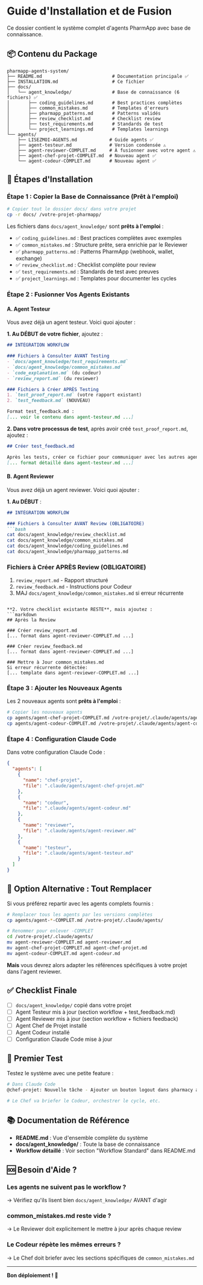 # Guide d'Installation et de Fusion

Ce dossier contient le système complet d'agents PharmApp avec base de connaissance.

## 📦 Contenu du Package

```
pharmapp-agents-system/
├── README.md                          # Documentation principale ✅
├── INSTALLATION.md                    # Ce fichier
├── docs/
│   └── agent_knowledge/               # Base de connaissance (6 fichiers) ✅
│       ├── coding_guidelines.md       # Best practices complètes
│       ├── common_mistakes.md         # Templates d'erreurs
│       ├── pharmapp_patterns.md       # Patterns validés
│       ├── review_checklist.md        # Checklist review
│       ├── test_requirements.md       # Standards de test
│       └── project_learnings.md       # Templates learnings
└── agents/
    ├── LISEZMOI-AGENTS.md            # Guide agents ✅
    ├── agent-testeur.md              # Version condensée ⚠️
    ├── agent-reviewer-COMPLET.md     # À fusionner avec votre agent ⚠️
    ├── agent-chef-projet-COMPLET.md  # Nouveau agent ✅
    └── agent-codeur-COMPLET.md       # Nouveau agent ✅
```

## 🔧 Étapes d'Installation

### Étape 1 : Copier la Base de Connaissance (Prêt à l'emploi)

```bash
# Copier tout le dossier docs/ dans votre projet
cp -r docs/ /votre-projet-pharmapp/
```

Les fichiers dans `docs/agent_knowledge/` sont **prêts à l'emploi** :
- ✅ `coding_guidelines.md` : Best practices complètes avec exemples
- ✅ `common_mistakes.md` : Structure prête, sera enrichie par le Reviewer
- ✅ `pharmapp_patterns.md` : Patterns PharmApp (webhook, wallet, exchange)
- ✅ `review_checklist.md` : Checklist complète pour review
- ✅ `test_requirements.md` : Standards de test avec preuves
- ✅ `project_learnings.md` : Templates pour documenter les cycles

### Étape 2 : Fusionner Vos Agents Existants

#### A. Agent Testeur

Vous avez déjà un agent testeur. Voici quoi ajouter :

**1. Au DÉBUT de votre fichier**, ajoutez :
```markdown
## INTÉGRATION WORKFLOW

### Fichiers à Consulter AVANT Testing
- `docs/agent_knowledge/test_requirements.md`
- `docs/agent_knowledge/common_mistakes.md`
- `code_explanation.md` (du codeur)
- `review_report.md` (du reviewer)

### Fichiers à Créer APRÈS Testing
1. `test_proof_report.md` (votre rapport existant)
2. `test_feedback.md` (NOUVEAU)

Format test_feedback.md :
[... voir le contenu dans agent-testeur.md ...]
```

**2. Dans votre processus de test**, après avoir créé `test_proof_report.md`, ajoutez :
```markdown
## Créer test_feedback.md

Après les tests, créer ce fichier pour communiquer avec les autres agents:
[... format détaillé dans agent-testeur.md ...]
```

#### B. Agent Reviewer

Vous avez déjà un agent reviewer. Voici quoi ajouter :

**1. Au DÉBUT** :
```markdown
## INTÉGRATION WORKFLOW

### Fichiers à Consulter AVANT Review (OBLIGATOIRE)
```bash
cat docs/agent_knowledge/review_checklist.md
cat docs/agent_knowledge/common_mistakes.md
cat docs/agent_knowledge/coding_guidelines.md
cat docs/agent_knowledge/pharmapp_patterns.md
```

### Fichiers à Créer APRÈS Review (OBLIGATOIRE)
1. `review_report.md` - Rapport structuré
2. `review_feedback.md` - Instructions pour Codeur
3. MAJ `docs/agent_knowledge/common_mistakes.md` si erreur récurrente
```

**2. Votre checklist existante RESTE**, mais ajoutez :
```markdown
## Après la Review

### Créer review_report.md
[... format dans agent-reviewer-COMPLET.md ...]

### Créer review_feedback.md
[... format dans agent-reviewer-COMPLET.md ...]

### Mettre à Jour common_mistakes.md
Si erreur récurrente détectée:
[... template dans agent-reviewer-COMPLET.md ...]
```

### Étape 3 : Ajouter les Nouveaux Agents

Les 2 nouveaux agents sont **prêts à l'emploi** :

```bash
# Copier les nouveaux agents
cp agents/agent-chef-projet-COMPLET.md /votre-projet/.claude/agents/agent-chef-projet.md
cp agents/agent-codeur-COMPLET.md /votre-projet/.claude/agents/agent-codeur.md
```

### Étape 4 : Configuration Claude Code

Dans votre configuration Claude Code :

```json
{
  "agents": [
    {
      "name": "chef-projet",
      "file": ".claude/agents/agent-chef-projet.md"
    },
    {
      "name": "codeur",
      "file": ".claude/agents/agent-codeur.md"
    },
    {
      "name": "reviewer",
      "file": ".claude/agents/agent-reviewer.md"
    },
    {
      "name": "testeur",
      "file": ".claude/agents/agent-testeur.md"
    }
  ]
}
```

## 🔀 Option Alternative : Tout Remplacer

Si vous préférez repartir avec les agents complets fournis :

```bash
# Remplacer tous les agents par les versions complètes
cp agents/agent-*-COMPLET.md /votre-projet/.claude/agents/

# Renommer pour enlever -COMPLET
cd /votre-projet/.claude/agents/
mv agent-reviewer-COMPLET.md agent-reviewer.md
mv agent-chef-projet-COMPLET.md agent-chef-projet.md
mv agent-codeur-COMPLET.md agent-codeur.md
```

**Mais** vous devrez alors adapter les références spécifiques à votre projet dans l'agent reviewer.

## ✅ Checklist Finale

- [ ] `docs/agent_knowledge/` copié dans votre projet
- [ ] Agent Testeur mis à jour (section workflow + test_feedback.md)
- [ ] Agent Reviewer mis à jour (section workflow + fichiers feedback)
- [ ] Agent Chef de Projet installé
- [ ] Agent Codeur installé
- [ ] Configuration Claude Code mise à jour

## 🧪 Premier Test

Testez le système avec une petite feature :

```bash
# Dans Claude Code
@chef-projet: Nouvelle tâche - Ajouter un bouton logout dans pharmacy app

# Le Chef va briefer le Codeur, orchestrer le cycle, etc.
```

## 📚 Documentation de Référence

- **README.md** : Vue d'ensemble complète du système
- **docs/agent_knowledge/** : Toute la base de connaissance
- **Workflow détaillé** : Voir section "Workflow Standard" dans README.md

## 🆘 Besoin d'Aide ?

### Les agents ne suivent pas le workflow ?
→ Vérifiez qu'ils lisent bien `docs/agent_knowledge/` AVANT d'agir

### common_mistakes.md reste vide ?
→ Le Reviewer doit explicitement le mettre à jour après chaque review

### Le Codeur répète les mêmes erreurs ?
→ Le Chef doit briefer avec les sections spécifiques de `common_mistakes.md`

---

**Bon déploiement ! 🚀**
